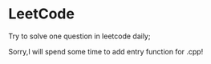 # LeetCode
Try to solve one question in leetcode daily;


Sorry,I will spend some time to add entry function for .cpp!